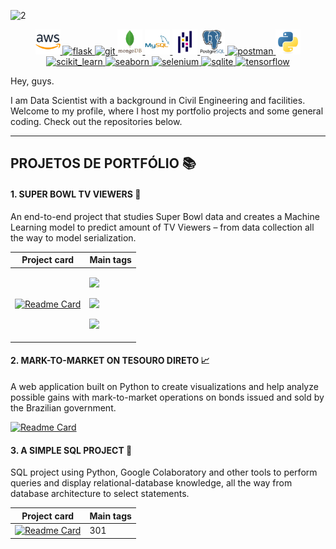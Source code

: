 
![2](https://user-images.githubusercontent.com/108877184/196424845-662debbf-c56f-49b2-b060-47f7115b6177.png)
<p align="center"> <a href="https://aws.amazon.com" target="_blank" rel="noreferrer"> <img src="https://raw.githubusercontent.com/devicons/devicon/master/icons/amazonwebservices/amazonwebservices-original-wordmark.svg" alt="aws" width="40" height="40"/> </a> <a href="https://flask.palletsprojects.com/" target="_blank" rel="noreferrer"> <img src="https://www.vectorlogo.zone/logos/pocoo_flask/pocoo_flask-icon.svg" alt="flask" width="40" height="40"/> </a> <a href="https://git-scm.com/" target="_blank" rel="noreferrer"> <img src="https://www.vectorlogo.zone/logos/git-scm/git-scm-icon.svg" alt="git" width="40" height="40"/> </a> <a href="https://www.mongodb.com/" target="_blank" rel="noreferrer"> <img src="https://raw.githubusercontent.com/devicons/devicon/master/icons/mongodb/mongodb-original-wordmark.svg" alt="mongodb" width="40" height="40"/> </a> <a href="https://www.mysql.com/" target="_blank" rel="noreferrer"> <img src="https://raw.githubusercontent.com/devicons/devicon/master/icons/mysql/mysql-original-wordmark.svg" alt="mysql" width="40" height="40"/> </a> <a href="https://pandas.pydata.org/" target="_blank" rel="noreferrer"> <img src="https://raw.githubusercontent.com/devicons/devicon/2ae2a900d2f041da66e950e4d48052658d850630/icons/pandas/pandas-original.svg" alt="pandas" width="40" height="40"/> </a> <a href="https://www.postgresql.org" target="_blank" rel="noreferrer"> <img src="https://raw.githubusercontent.com/devicons/devicon/master/icons/postgresql/postgresql-original-wordmark.svg" alt="postgresql" width="40" height="40"/> </a> <a href="https://postman.com" target="_blank" rel="noreferrer"> <img src="https://www.vectorlogo.zone/logos/getpostman/getpostman-icon.svg" alt="postman" width="40" height="40"/> </a> <a href="https://www.python.org" target="_blank" rel="noreferrer"> <img src="https://raw.githubusercontent.com/devicons/devicon/master/icons/python/python-original.svg" alt="python" width="40" height="40"/> </a> <a href="https://scikit-learn.org/" target="_blank" rel="noreferrer"> <img src="https://upload.wikimedia.org/wikipedia/commons/0/05/Scikit_learn_logo_small.svg" alt="scikit_learn" width="40" height="40"/> </a> <a href="https://seaborn.pydata.org/" target="_blank" rel="noreferrer"> <img src="https://seaborn.pydata.org/_images/logo-mark-lightbg.svg" alt="seaborn" width="40" height="40"/> </a> <a href="https://www.selenium.dev" target="_blank" rel="noreferrer"> <img src="https://raw.githubusercontent.com/detain/svg-logos/780f25886640cef088af994181646db2f6b1a3f8/svg/selenium-logo.svg" alt="selenium" width="40" height="40"/> </a> <a href="https://www.sqlite.org/" target="_blank" rel="noreferrer"> <img src="https://www.vectorlogo.zone/logos/sqlite/sqlite-icon.svg" alt="sqlite" width="40" height="40"/> </a> <a href="https://www.tensorflow.org" target="_blank" rel="noreferrer"> <img src="https://www.vectorlogo.zone/logos/tensorflow/tensorflow-icon.svg" alt="tensorflow" width="40" height="40"/> </a> </p><p align="left"> 
  
Hey, guys.

I am Data Scientist with a background in Civil Engineering and facilities. Welcome to my profile, where I host my portfolio projects and some general coding. Check out the repositories below. 
____
## PROJETOS DE PORTFÓLIO 📚

#### 1. SUPER BOWL TV VIEWERS 🏈
<p>An end-to-end project that studies Super Bowl data and creates a Machine Learning model to predict amount of TV Viewers – from data collection all the way to model serialization.</p>

Project card | Main tags 
--- | --- 
[![Readme Card](https://github-readme-stats.vercel.app/api/pin/?username=leomarfmn&repo=super-bowl-viewers)](https://github.com/leomarfmn/super-bowl-viewers) | <p>![](https://img.shields.io/badge/Python-<brightgreen>)</p><p>![](https://img.shields.io/badge/MachineLearning-<brightgreen>)</p><p>![](https://img.shields.io/badge/DataAnalysis-<brightgreen>)</p>

#### 2. MARK-TO-MARKET ON TESOURO DIRETO 📈
<p>A web application built on Python to create visualizations and help analyze possible gains with mark-to-market operations on bonds issued and sold by the Brazilian government.</p>



[![Readme Card](https://github-readme-stats.vercel.app/api/pin/?username=leomarfmn&repo=mark-to-market-on-tesouro-direto)](https://github.com/leomarfmn/mark-to-market-on-tesouro-direto)
  
#### 3. A SIMPLE SQL PROJECT 🎵
<p>SQL project using Python, Google Colaboratory and other tools to perform queries and display relational-database knowledge, all the way from database architecture to select statements.</p>

Project card | Main tags 
--- | --- 
[![Readme Card](https://github-readme-stats.vercel.app/api/pin/?username=leomarfmn&repo=a-simple-sql-project)](https://github.com/leomarfmn/a-simple-sql-project) | 301 
